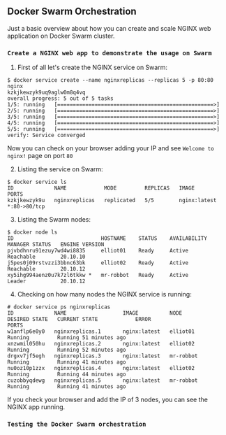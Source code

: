 ## Docker Swarm Orchestration

Just a basic overview about how you can create and  scale NGINX web application on Docker Swarm cluster. 

### `Create a NGINX web app to demonstrate the usage on Swarm`

1. First of all let's create the NGINX service on Swarm:

```
$ docker service create --name nginxreplicas --replicas 5 -p 80:80 nginx
kzkjkewzyk9uq9aglw0m8q4vq
overall progress: 5 out of 5 tasks
1/5: running   [==================================================>]
2/5: running   [==================================================>]
3/5: running   [==================================================>]
4/5: running   [==================================================>]
5/5: running   [==================================================>]
verify: Service converged
```

Now you can check on your browser adding your IP and see `Welcome to nginx!` page on port `80`

2. Listing the service on Swarm:

```
$ docker service ls
ID             NAME            MODE         REPLICAS   IMAGE            PORTS
kzkjkewzyk9u   nginxreplicas   replicated   5/5        nginx:latest     *:80->80/tcp
```

3. Listing the Swarm nodes:

```
$ docker node ls
ID                            HOSTNAME    STATUS    AVAILABILITY   MANAGER STATUS   ENGINE VERSION
pjvbdhnru91ezuy7wd4wi8835     elliot01    Ready     Active         Reachable        20.10.10
j5pes0j09rstvzzi3bbnc63bk     elliot02    Ready     Active         Reachable        20.10.12
xy5ihg994aenz0u7k7zl6tkkw *   mr-robbot   Ready     Active         Leader           20.10.12
```

4. Checking on how many nodes the NGINX service is running:

```
# docker service ps nginxreplicas
ID             NAME                  IMAGE          NODE        DESIRED STATE   CURRENT STATE            ERROR                         PORTS
w1anflp6e0y0   nginxreplicas.1       nginx:latest   elliot01    Running         Running 51 minutes ago
xnzwmil050hu   nginxreplicas.2       nginx:latest   elliot02    Running         Running 52 minutes ago
drgxv7jf5egh   nginxreplicas.3       nginx:latest   mr-robbot   Running         Running 41 minutes ago
nu0oz10p1zzx   nginxreplicas.4       nginx:latest   elliot02    Running         Running 44 minutes ago
cuzobbyqdewg   nginxreplicas.5       nginx:latest   mr-robbot   Running         Running 41 minutes ago
```

If you check your browser and add the IP of 3 nodes, you can see the NGINX app running.


### `Testing the Docker Swarm orchestration`



